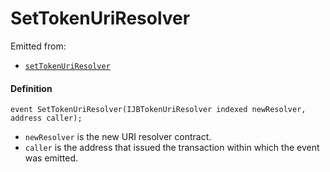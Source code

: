 # SetTokenUriResolver

Emitted from:

* [`setTokenUriResolver`](/dev/api/v3/contracts/or-delegates/or-abstract/jbnftrewarddelegate/write/settokenuriresolver.md)

#### Definition

```
event SetTokenUriResolver(IJBTokenUriResolver indexed newResolver, address caller);
```

* `newResolver` is the new URI resolver contract.
* `caller` is the address that issued the transaction within which the event was emitted.
